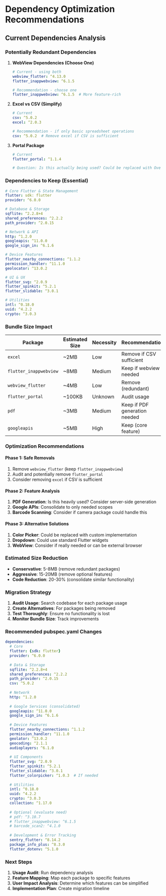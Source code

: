 # Dependency Optimization Recommendations

## Current Dependencies Analysis

### **Potentially Redundant Dependencies**

1. **WebView Dependencies (Choose One)**
   ```yaml
   # Current - using both
   webview_flutter: ^4.13.0
   flutter_inappwebview: ^6.1.5
   
   # Recommendation - choose one
   flutter_inappwebview: ^6.1.5  # More feature-rich
   ```

2. **Excel vs CSV (Simplify)**
   ```yaml
   # Current
   csv: ^5.0.2
   excel: ^2.0.3
   
   # Recommendation - if only basic spreadsheet operations
   csv: ^5.0.2  # Remove excel if CSV is sufficient
   ```

3. **Portal Package**
   ```yaml
   # Current
   flutter_portal: ^1.1.4
   
   # Question: Is this actually being used? Could be replaced with Overlay
   ```

### **Dependencies to Keep (Essential)**

```yaml
# Core Flutter & State Management
flutter: sdk: flutter
provider: ^6.0.0

# Database & Storage
sqflite: ^2.2.8+4
shared_preferences: ^2.2.2
path_provider: ^2.0.15

# Network & API
http: ^1.2.0
googleapis: ^11.0.0
google_sign_in: ^6.1.6

# Device Features
flutter_nearby_connections: ^1.1.2
permission_handler: ^11.1.0
geolocator: ^13.0.2

# UI & UX
flutter_svg: ^2.0.9
flutter_spinkit: ^5.2.1
flutter_slidable: ^3.0.1

# Utilities
intl: ^0.18.0
uuid: ^4.2.2
crypto: ^3.0.3
```

### **Bundle Size Impact**

| Package | Estimated Size | Necessity | Recommendation |
|---------|---------------|-----------|----------------|
| `excel` | ~2MB | Low | Remove if CSV sufficient |
| `flutter_inappwebview` | ~8MB | Medium | Keep if webview needed |
| `webview_flutter` | ~4MB | Low | Remove (redundant) |
| `flutter_portal` | ~100KB | Unknown | Audit usage |
| `pdf` | ~3MB | Medium | Keep if PDF generation needed |
| `googleapis` | ~5MB | High | Keep (core feature) |

### **Optimization Recommendations**

#### **Phase 1: Safe Removals**
1. Remove `webview_flutter` (keep `flutter_inappwebview`)
2. Audit and potentially remove `flutter_portal`
3. Consider removing `excel` if CSV is sufficient

#### **Phase 2: Feature Analysis**
1. **PDF Generation**: Is this heavily used? Consider server-side generation
2. **Google APIs**: Consolidate to only needed scopes
3. **Barcode Scanning**: Consider if camera package could handle this

#### **Phase 3: Alternative Solutions**
1. **Color Picker**: Could be replaced with custom implementation
2. **Dropdown**: Could use standard Flutter widgets
3. **WebView**: Consider if really needed or can be external browser

### **Estimated Size Reduction**

- **Conservative**: 5-8MB (remove redundant packages)
- **Aggressive**: 15-20MB (remove optional features)
- **Code Reduction**: 20-30% (consolidate similar functionality)

### **Migration Strategy**

1. **Audit Usage**: Search codebase for each package usage
2. **Create Alternatives**: For packages being removed
3. **Test Thoroughly**: Ensure no functionality is lost
4. **Monitor Bundle Size**: Track improvements

### **Recommended pubspec.yaml Changes**

```yaml
dependencies:
  # Core
  flutter: {sdk: flutter}
  provider: ^6.0.0
  
  # Data & Storage
  sqflite: ^2.2.8+4
  shared_preferences: ^2.2.2
  path_provider: ^2.0.15
  csv: ^5.0.2
  
  # Network
  http: ^1.2.0
  
  # Google Services (consolidated)
  googleapis: ^11.0.0
  google_sign_in: ^6.1.6
  
  # Device Features
  flutter_nearby_connections: ^1.1.2
  permission_handler: ^11.1.0
  geolator: ^13.0.2
  geocoding: ^2.1.1
  audioplayers: ^6.1.0
  
  # UI Components
  flutter_svg: ^2.0.9
  flutter_spinkit: ^5.2.1
  flutter_slidable: ^3.0.1
  flutter_colorpicker: ^1.0.3  # If needed
  
  # Utilities
  intl: ^0.18.0
  uuid: ^4.2.2
  crypto: ^3.0.3
  collection: ^1.17.0
  
  # Optional (evaluate need)
  # pdf: ^3.10.7
  # flutter_inappwebview: ^6.1.5
  # barcode_scan2: ^4.1.0
  
  # Development & Error Tracking
  sentry_flutter: ^8.14.2
  package_info_plus: ^8.3.0
  flutter_dotenv: ^5.1.0
```

### **Next Steps**

1. **Usage Audit**: Run dependency analysis
2. **Feature Mapping**: Map each package to specific features
3. **User Impact Analysis**: Determine which features can be simplified
4. **Implementation Plan**: Create migration timeline 